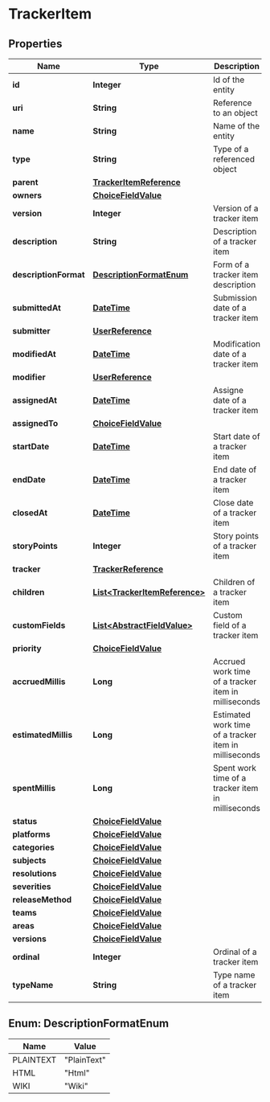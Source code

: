 

# TrackerItem

## Properties

Name | Type | Description | Notes
------------ | ------------- | ------------- | -------------
**id** | **Integer** | Id of the entity |  [optional]
**uri** | **String** | Reference to an object |  [optional]
**name** | **String** | Name of the entity |  [optional]
**type** | **String** | Type of a referenced object |  [optional]
**parent** | [**TrackerItemReference**](TrackerItemReference.md) |  |  [optional]
**owners** | [**ChoiceFieldValue**](ChoiceFieldValue.md) |  |  [optional]
**version** | **Integer** | Version of a tracker item |  [optional]
**description** | **String** | Description of a tracker item |  [optional]
**descriptionFormat** | [**DescriptionFormatEnum**](#DescriptionFormatEnum) | Form of a tracker item description |  [optional]
**submittedAt** | [**DateTime**](DateTime.md) | Submission date of a tracker item |  [optional]
**submitter** | [**UserReference**](UserReference.md) |  |  [optional]
**modifiedAt** | [**DateTime**](DateTime.md) | Modification date of a tracker item |  [optional]
**modifier** | [**UserReference**](UserReference.md) |  |  [optional]
**assignedAt** | [**DateTime**](DateTime.md) | Assigne date of a tracker item |  [optional]
**assignedTo** | [**ChoiceFieldValue**](ChoiceFieldValue.md) |  |  [optional]
**startDate** | [**DateTime**](DateTime.md) | Start date of a tracker item |  [optional]
**endDate** | [**DateTime**](DateTime.md) | End date of a tracker item |  [optional]
**closedAt** | [**DateTime**](DateTime.md) | Close date of a tracker item |  [optional]
**storyPoints** | **Integer** | Story points of a tracker item |  [optional]
**tracker** | [**TrackerReference**](TrackerReference.md) |  |  [optional]
**children** | [**List&lt;TrackerItemReference&gt;**](TrackerItemReference.md) | Children of a tracker item |  [optional]
**customFields** | [**List&lt;AbstractFieldValue&gt;**](AbstractFieldValue.md) | Custom field of a tracker item |  [optional]
**priority** | [**ChoiceFieldValue**](ChoiceFieldValue.md) |  |  [optional]
**accruedMillis** | **Long** | Accrued work time of a tracker item in milliseconds |  [optional]
**estimatedMillis** | **Long** | Estimated work time of a tracker item in milliseconds |  [optional]
**spentMillis** | **Long** | Spent work time of a tracker item in milliseconds |  [optional]
**status** | [**ChoiceFieldValue**](ChoiceFieldValue.md) |  |  [optional]
**platforms** | [**ChoiceFieldValue**](ChoiceFieldValue.md) |  |  [optional]
**categories** | [**ChoiceFieldValue**](ChoiceFieldValue.md) |  |  [optional]
**subjects** | [**ChoiceFieldValue**](ChoiceFieldValue.md) |  |  [optional]
**resolutions** | [**ChoiceFieldValue**](ChoiceFieldValue.md) |  |  [optional]
**severities** | [**ChoiceFieldValue**](ChoiceFieldValue.md) |  |  [optional]
**releaseMethod** | [**ChoiceFieldValue**](ChoiceFieldValue.md) |  |  [optional]
**teams** | [**ChoiceFieldValue**](ChoiceFieldValue.md) |  |  [optional]
**areas** | [**ChoiceFieldValue**](ChoiceFieldValue.md) |  |  [optional]
**versions** | [**ChoiceFieldValue**](ChoiceFieldValue.md) |  |  [optional]
**ordinal** | **Integer** | Ordinal of a tracker item |  [optional]
**typeName** | **String** | Type name of a tracker item |  [optional]



## Enum: DescriptionFormatEnum

Name | Value
---- | -----
PLAINTEXT | &quot;PlainText&quot;
HTML | &quot;Html&quot;
WIKI | &quot;Wiki&quot;



